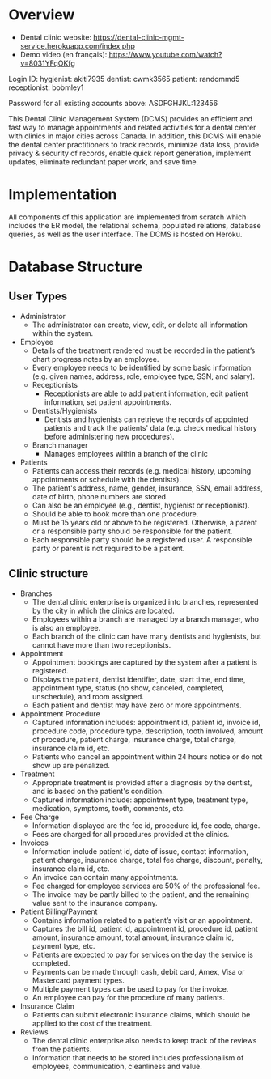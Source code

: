 # Overview

- Dental clinic website: https://dental-clinic-mgmt-service.herokuapp.com/index.php
- Demo video (en français): https://www.youtube.com/watch?v=8031YFqOKfg

Login ID:
hygienist: akiti7935
dentist: cwmk3565
patient: randommd5
receptionist: bobmley1

Password for all existing accounts above: ASDFGHJKL:123456

This Dental Clinic Management System (DCMS) provides an efficient and fast way to manage appointments and related activities for a dental center with clinics in major cities across Canada. In addition, this DCMS will enable the dental center practitioners to track records, minimize data loss, provide privacy & security of records, enable quick report generation, implement updates, eliminate redundant paper work, and save time.

<!-- - Original repository: https://github.com/CSI2532-Databases-I-Group-8/Dental-Clinic-Management-System -->

# Implementation

All components of this application are implemented from scratch which includes the ER model, the relational schema, populated relations, database queries, as well as the user interface. The DCMS is hosted on Heroku.



# Database Structure

## User Types
- Administrator
  - The administrator can create, view, edit, or delete all information within the system.
- Employee
  - Details of the treatment rendered must be recorded in the patient’s chart progress notes by an employee.
  - Every employee needs to be identified by some basic information (e.g. given names, address, role, employee type, SSN, and salary).
  - Receptionists
    - Receptionists are able to add patient information, edit patient information, set patient appointments.
  - Dentists/Hygienists
    - Dentists and hygienists can retrieve the records of appointed patients and track the patients' data (e.g. check medical history before administering new procedures).
  - Branch manager
    - Manages employees within a branch of the clinic
- Patients
  - Patients can access their records (e.g. medical history, upcoming appointments or schedule with the dentists).
  - The patient's address, name, gender, insurance, SSN, email address, date of birth, phone numbers are stored.
  - Can also be an employee (e.g., dentist, hygienist or receptionist).
  - Should be able to book more than one procedure. 
  - Must be 15 years old or above to be registered. Otherwise, a parent or a responsible party should be responsible for the patient. 
  - Each responsible party should be a registered user. A responsible party or parent is not required to be a patient.

## Clinic structure
- Branches
  - The dental clinic enterprise is organized into branches, represented by the city in which the clinics are located.
  - Employees within a branch are managed by a branch manager, who is also an employee.
  - Each branch of the clinic can have many dentists and hygienists, but cannot have more than two receptionists.
- Appointment
  - Appointment bookings are captured by the system after a patient is registered.
  - Displays the patient, dentist identifier, date, start time, end time, appointment type, status (no show, canceled, completed, unschedule), and room assigned.
  - Each patient and dentist may have zero or more appointments.
- Appointment Procedure
  - Captured information includes: appointment id, patient id, invoice id, procedure code, procedure type, description, tooth involved, amount of procedure, patient charge, insurance charge, total charge, insurance claim id, etc.
  - Patients who cancel an appointment within 24 hours notice or do not show up are penalized.
- Treatment
  - Appropriate treatment is provided after a diagnosis by the dentist, and is based on the patient's condition.
  - Captured information include: appointment type, treatment type, medication, symptoms, tooth, comments, etc.
- Fee Charge
  - Information displayed are the fee id, procedure id, fee code, charge.
  - Fees are charged for all procedures provided at the clinics.
- Invoices
  - Information include patient id, date of issue, contact information, patient charge, insurance charge, total fee charge, discount, penalty, insurance claim id, etc.
  - An invoice can contain many appointments.
  - Fee charged for employee services are 50% of the professional fee.
  - The invoice may be partly billed to the patient, and the remaining value sent to the insurance company.
- Patient Billing/Payment 
  - Contains information related to a patient’s visit or an appointment.
  - Captures the bill id, patient id, appointment id, procedure id, patient amount, insurance amount, total amount, insurance claim id, payment type, etc.
  - Patients are expected to pay for services on the day the service is completed.
  - Payments can be made through cash, debit card, Amex, Visa or Mastercard payment types.
  - Multiple payment types can be used to pay for the invoice.
  - An employee can pay for the procedure of many patients. 
- Insurance Claim
  - Patients can submit electronic insurance claims, which should be applied to the cost of the treatment.
- Reviews 
  - The dental clinic enterprise also needs to keep track of the reviews from the patients. 
  - Information that needs to be stored includes professionalism of employees, communication, cleanliness and value.


